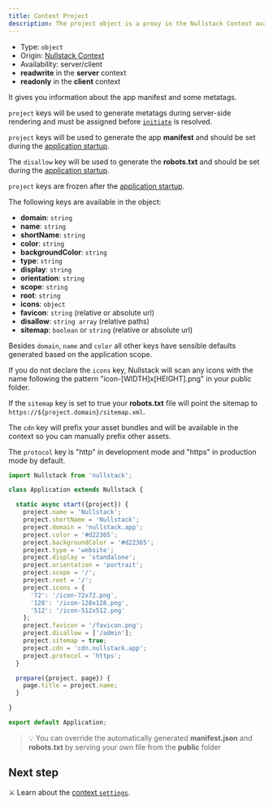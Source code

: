 ```yaml
---
title: Context Project
description: The project object is a proxy in the Nullstack Context available in both client and server and gives you information about the app manifest and some metatags
---
```


- Type: `object`
- Origin: [Nullstack Context](/context#----nullstack-context)
- Availability: server/client
- **readwrite** in the **server** context
- **readonly** in the **client** context

It gives you information about the app manifest and some metatags.

`project` keys will be used to generate metatags during server-side rendering and must be assigned before [`initiate`](/full-stack-lifecycle) is resolved.

`project` keys will be used to generate the app **manifest** and should be set during the [application startup](/application-startup).

The `disallow` key will be used to generate the **robots.txt** and should be set during the [application startup](/application-startup).

`project` keys are frozen after the [application startup](/application-startup).

The following keys are available in the object:

- **domain**: `string`
- **name**: `string`
- **shortName**: `string`
- **color**: `string`
- **backgroundColor**: `string`
- **type**: `string`
- **display**: `string`
- **orientation**: `string`
- **scope**: `string`
- **root**: `string`
- **icons**: `object`
- **favicon**: `string` (relative or absolute url)
- **disallow**: `string array` (relative paths)
- **sitemap**: `boolean` or `string` (relative or absolute url)

Besides `domain`, `name` and `color` all other keys have sensible defaults generated based on the application scope.

If you do not declare the `icons` key, Nullstack will scan any icons with the name following the pattern "icon-[WIDTH]x[HEIGHT].png" in your public folder.

If the `sitemap` key is set to true your **robots.txt** file will point the sitemap to `https://${project.domain}/sitemap.xml`.

The `cdn` key will prefix your asset bundles and will be available in the context so you can manually prefix other assets.

The `protocol` key is "http" in development mode and "https" in production mode by default.

```jsx
import Nullstack from 'nullstack';

class Application extends Nullstack {

  static async start({project}) {
    project.name = 'Nullstack';
    project.shortName = 'Nullstack';
    project.domain = 'nullstack.app';
    project.color = '#d22365';
    project.backgroundColor = '#d22365';
    project.type = 'website';
    project.display = 'standalone';
    project.orientation = 'portrait';
    project.scope = '/';
    project.root = '/';
    project.icons = {
      '72': '/icon-72x72.png',
      '128': '/icon-128x128.png',
      '512': '/icon-512x512.png'
    };
    project.favicon = '/favicon.png';
    project.disallow = ['/admin'];
    project.sitemap = true;
    project.cdn = 'cdn.nullstack.app';
    project.protocol = 'https';
  }

  prepare({project, page}) {
    page.title = project.name;
  }

}

export default Application;
```

> 💡 You can override the automatically generated **manifest.json** and **robots.txt** by serving your own file from the **public** folder

## Next step

⚔ Learn about the [context `settings`](/context-settings).